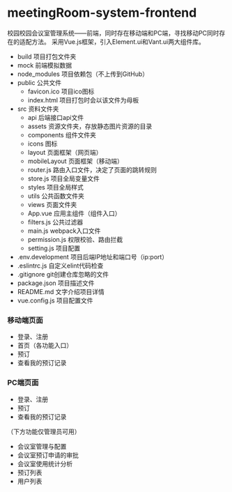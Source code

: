 # meetingRoom-system-frontend
校园校园会议室管理系统——前端，同时存在移动端和PC端，寻找移动PC同时存在的适配方法。
采用Vue.js框架，引入Element.ui和Vant.ui两大组件库。

- build            项目打包文件夹
- mock             前端模拟数据
- node_modules     项目依赖包（不上传到GitHub）
- public           公共文件
     * favicon.ico 项目ico图标
     * index.html  项目打包时会以该文件为母板
- src             资料文件夹
     * api        后端接口api文件
     * assets     资源文件夹，存放静态图片资源的目录
     * components 组件文件夹
     * icons      图标
     * layout     页面框架（网页端）
     * mobileLayout 页面框架（移动端）
     * router.js  路由入口文件，决定了页面的跳转规则
     * store.js   项目全局变量文件
     * styles     项目全局样式
     * utils      公共函数文件夹
     * views      页面文件夹
     * App.vue    应用主组件（组件入口）
     * filters.js 公共过滤器
     * main.js    webpack入口文件
     * permission.js 权限校验、路由拦截
     * setting.js  项目配置
- .env.development  项目后端IP地址和端口号（ip:port）
- .eslintrc.js      自定义elint代码检查
- .gitignore        git创建仓库忽略的文件
- package.json      项目描述文件
- README.md         文字介绍项目详情
- vue.config.js     项目配置文件


### 移动端页面
- 登录、注册
- 首页（各功能入口）
- 预订
- 查看我的预订记录

### PC端页面
- 登录、注册
- 预订
- 查看我的预订记录        

（下方功能仅管理员可用）
- 会议室管理与配置
- 会议室预订申请的审批
- 会议室使用统计分析
- 预订列表
- 用户列表